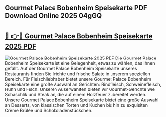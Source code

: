 ## Gourmet Palace Bobenheim Speisekarte PDF Download Online 2025 04gGQ

# <h2><a href="http://gc8zql.nevu.top/?p=Gourmet+Palace+Bobenheim+Speisekarte">🔗 👉🔴 Gourmet Palace Bobenheim Speisekarte 2025 PDF</a></h2>

[![Gourmet Palace Bobenheim Speisekarte 2025 PDF](https://i.imgur.com/dBaPXMq.png)](http://gc8zql.nevu.top/?p=Gourmet+Palace+Bobenheim+Speisekarte)
Die Gourmet Palace Bobenheim Speisekarte ist eine Gelegenheit, etwas zu wählen, das Ihnen gefällt. Auf der Gourmet Palace Bobenheim Speisekarte unseres Restaurants finden Sie leichte und frische Salate in unserem speziellen Bereich. Für Fleischliebhaber bietet unsere Gourmet Palace Bobenheim Speisekarte eine große Auswahl an Gerichten: Rindfleisch, Schweinefleisch, Huhn und Fisch. Unseren Auserwählten bieten wir Gourmet-Gerichte wie Schaschlik und Steak an, die auf einem Holzfeuer zubereitet werden. Unsere Gourmet Palace Bobenheim Speisekarte bietet eine große Auswahl an Desserts, von klassischen Torten und Kuchen bis hin zu exquisiten Crème Brûlée und Schokoladenstückchen.
